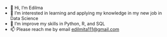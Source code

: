 - 👋 Hi, I’m Edilma
- 👀 I’m interested in learning and applying my knowledge in my new job in Data Science 
- 🌱 I’m improve my skills in Python, R, and SQL
- 📫 Please reach me by email edilmita111@gmail.com

<!---
edilmita/edilmita is a ✨ special ✨ repository because its `README.md` (this file) appears on your GitHub profile.
You can click the Preview link to take a look at your changes.
--->

